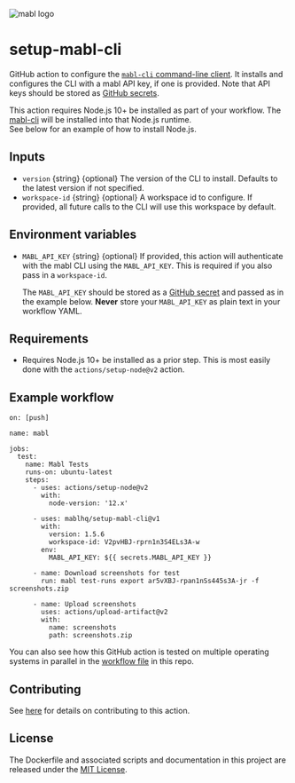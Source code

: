 ![mabl logo](https://avatars3.githubusercontent.com/u/25963599?s=100&v=4)

# setup-mabl-cli

GitHub action to configure the
[`mabl-cli` command-line client](https://help.mabl.com/docs/mabl-cli). It
installs and configures the CLI with a mabl API key, if one is provided. Note
that API keys should be stored as [GitHub secrets](https://docs.github.com/en/actions/reference/encrypted-secrets#creating-encrypted-secrets-for-an-organization).

This action requires Node.js 10+ be installed as part of your workflow.
The [mabl-cli](https://www.npmjs.com/package/@mablhq/mabl-cli) will be installed into that Node.js runtime.  
See below for an example of how to install Node.js.

## Inputs

- `version` {string} {optional} The version of the CLI to install. Defaults to
  the latest version if not specified.
- `workspace-id` {string} {optional} A workspace id to configure.  If provided, all future calls to the CLI will use this workspace by default.

## Environment variables

- `MABL_API_KEY` {string} {optional} If provided, this action will authenticate
  with the mabl CLI using the `MABL_API_KEY`.  This is required if you also pass in a `workspace-id`.
  
  The `MABL_API_KEY` should be stored as a [GitHub secret](https://docs.github.com/en/actions/reference/encrypted-secrets#creating-encrypted-secrets-for-an-organization) and passed as in the
  example below. **Never** store your `MABL_API_KEY` as plain text in your workflow YAML.

## Requirements

- Requires Node.js 10+ be installed as a prior step. This is most easily done with
  the `actions/setup-node@v2` action.

## Example workflow

```
on: [push]

name: mabl

jobs:
  test:
    name: Mabl Tests
    runs-on: ubuntu-latest
    steps:
      - uses: actions/setup-node@v2
        with:
          node-version: '12.x'

      - uses: mablhq/setup-mabl-cli@v1
        with:
          version: 1.5.6
          workspace-id: V2pvHBJ-rprn1n3S4ELs3A-w
        env:
          MABL_API_KEY: ${{ secrets.MABL_API_KEY }}

      - name: Download screenshots for test
        run: mabl test-runs export ar5vXBJ-rpan1nSs445s3A-jr -f screenshots.zip

      - name: Upload screenshots
        uses: actions/upload-artifact@v2
        with:
          name: screenshots
          path: screenshots.zip
```

You can also see how this GitHub action is tested on multiple operating
systems in parallel in the [workflow file](https://github.com/mablhq/setup-mabl-cli/blob/master/.github/workflows/push-workflow.yaml) in this repo.

## Contributing

See [here](CONTRIBUTING.md) for details on contributing to this action.

## License

The Dockerfile and associated scripts and documentation in this project are
released under the [MIT License](LICENSE).

